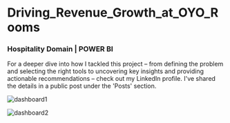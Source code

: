 # Driving_Revenue_Growth_at_OYO_Rooms
### Hospitality Domain | POWER BI
For a deeper dive into how I tackled this project – from defining the problem and selecting the right tools to uncovering key insights and providing actionable recommendations – check out my LinkedIn profile. I've shared the details in a public post under the 'Posts' section.

![dashboard1](https://github.com/TABEYWICKRAMA/Driving_Revenue_Growth_at_OYO_Rooms/assets/110693737/48dcd0ce-4045-438c-9083-cea13880531e)

![dashboard2](https://github.com/TABEYWICKRAMA/Driving_Revenue_Growth_at_OYO_Rooms/assets/110693737/6acb0734-29e0-4482-8921-e6471bbc7d53)
